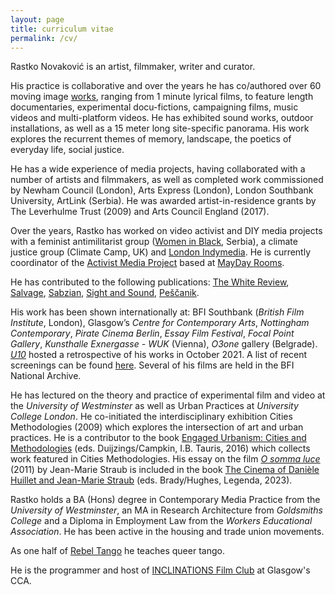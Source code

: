 ```yaml
---
layout: page
title: curriculum vitae
permalink: /cv/
---
```


Rastko Novaković is an artist, filmmaker, writer and curator.

His practice is collaborative and over the years he has co/authored over 60 moving image [works](https://www.rastko.co.uk/all_works/), ranging from 1 minute lyrical films, to feature length documentaries, experimental docu-fictions, campaigning films, music videos and multi-platform videos. He has exhibited sound works, outdoor installations, as well as a 15 meter long site-specific panorama. His work explores the recurrent themes of memory, landscape, the poetics of everyday life, social justice.  

He has a wide experience of media projects, having collaborated with a number of artists and filmmakers, as well as completed work commissioned by Newham Council (London), Arts Express (London), London Southbank University, ArtLink (Serbia). He was awarded artist-in-residence grants by The Leverhulme Trust (2009) and Arts Council England (2017).  

Over the years, Rastko has worked on video activist and DIY media projects with a feminist antimilitarist group ([Women in Black](http://zeneucrnom.org/index.php?lang=en), Serbia), a climate justice group (Climate Camp, UK) and [London Indymedia](https://imc.maydayrooms.org/). He is currently coordinator of the [Activist Media Project](https://amp.0x2620.org/) based at [MayDay Rooms](https://maydayrooms.org/).  

He has contributed to the following publications: [The White Review](https://www.thewhitereview.org/), [Salvage](https://salvage.zone/existence-is-a-guerilla-campaign-an-interview-with-james-kelman/), [Sabzian](https://sabzian.be/authors/rastko-novakovic), [Sight and Sound](https://www.bfi.org.uk/sight-and-sound), [Peščanik](https://pescanik.net/author/rastko-novakovic/).  
  
His work has been shown internationally at: BFI Southbank (_British Film Institute_, London), Glasgow’s _Centre for Contemporary Arts_, _Nottingham Contemporary_, _Pirate Cinema Berlin_, _Essay Film Festival_, _Focal Point Gallery_, _Kunsthalle Exnergasse - WUK_ (Vienna),  _O3one_ gallery (Belgrade). [_U10_](http://u10.rs/2021/landscapes-with-a-guilty-conscience/) hosted a retrospective of his works in October 2021. A list of recent screenings can be found [here](https://www.rastko.co.uk/screenings/). Several of his films are held in the BFI National Archive.  

He has lectured on the theory and practice of experimental film and video at the _University of Westminster_ as well as Urban Practices at _University College London_. He co-initiated the interdisciplinary exhibition Cities Methodologies (2009) which explores the intersection of art and urban practices. He is a contributor to the book [Engaged Urbanism: Cities and Methodologies](https://www.bloomsbury.com/uk/engaged-urbanism-9781784534592/) (eds. Duijzings/Campkin, I.B. Tauris, 2016) which collects work featured in Cities Methodologies. His essay on the film [_O somma luce_](https://www.straub-huillet.com/work/o-somma-luce/) (2011) by Jean-Marie Straub is included in the book [The Cinema of Danièle Huillet and Jean-Marie Straub](http://www.mhra.org.uk/publications/mi-14) (eds. Brady/Hughes, Legenda, 2023). 

Rastko holds a BA (Hons) degree in Contemporary Media Practice from the _University of Westminster_, an MA in Research Architecture from _Goldsmiths College_ and a Diploma in Employment Law from the _Workers Educational Association_. He has been active in the housing and trade union movements.  
  
As one half of [Rebel Tango](https://www.rastko.co.uk/rebeltango/) he teaches queer tango.  
  
He is the programmer and host of [INCLINATIONS Film Club](https://www.rastko.co.uk/inclinations/) at Glasgow's CCA.  
